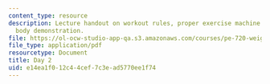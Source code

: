 ```yaml
---
content_type: resource
description: Lecture handout on workout rules, proper exercise machine use, and lower
  body demonstration.
file: https://ol-ocw-studio-app-qa.s3.amazonaws.com/courses/pe-720-weight-training-spring-2006/e14ea1f012c44cef7c3ead5770ee1f74_day2.pdf
file_type: application/pdf
resourcetype: Document
title: Day 2
uid: e14ea1f0-12c4-4cef-7c3e-ad5770ee1f74
---
```

